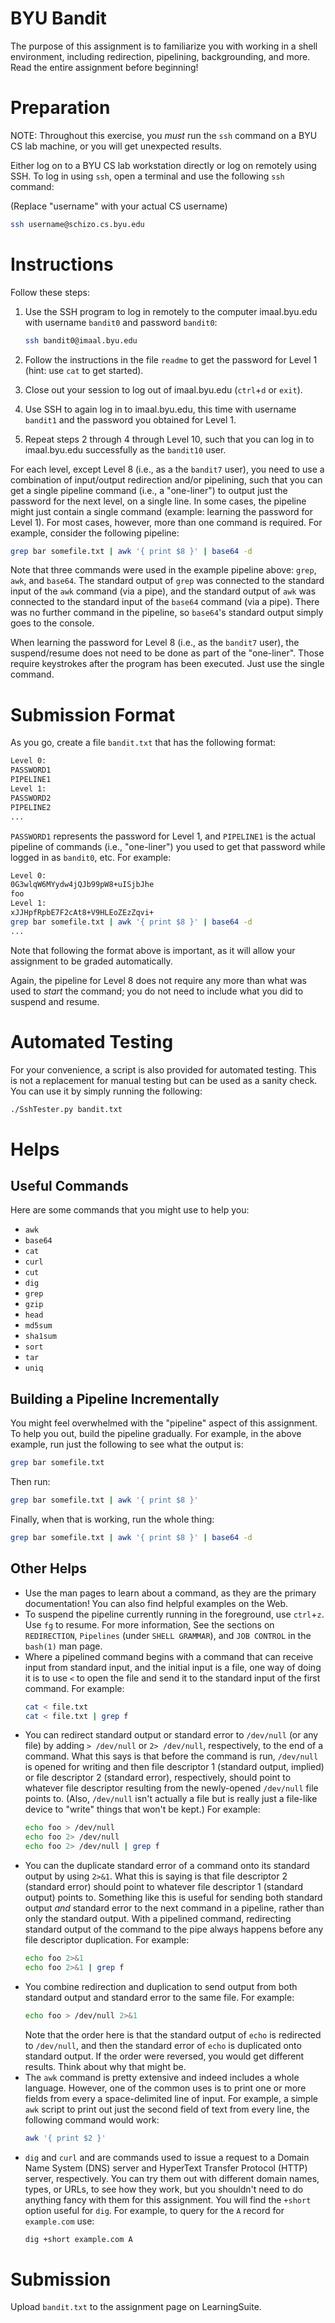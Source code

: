 # BYU Bandit

The purpose of this assignment is to familiarize you with working in a shell
environment, including redirection, pipelining, backgrounding, and more.  Read
the entire assignment before beginning!


# Preparation

NOTE: Throughout this exercise, you _must_ run the `ssh` command on a BYU CS
lab machine, or you will get unexpected results.

Either log on to a BYU CS lab workstation directly or log on remotely using
SSH.  To log in using `ssh`, open a terminal and use the following `ssh`
command:

(Replace "username" with your actual CS username)

```bash
ssh username@schizo.cs.byu.edu
```


# Instructions

Follow these steps:

 1. Use the SSH program to log in remotely to the computer imaal.byu.edu with
    username `bandit0` and password `bandit0`:

    ```bash
    ssh bandit0@imaal.byu.edu
    ```

 2. Follow the instructions in the file `readme` to get the password for Level
    1 (hint: use `cat` to get started).

 3. Close out your session to log out of imaal.byu.edu (`ctrl`+`d` or `exit`).

 4. Use SSH to again log in to imaal.byu.edu, this time with username `bandit1`
    and the password you obtained for Level 1.

 5. Repeat steps 2 through 4 through Level 10, such that you can log in to
    imaal.byu.edu successfully as the `bandit10` user.

For each level, except Level 8 (i.e., as a the `bandit7` user), you need to use
a combination of input/output redirection and/or pipelining, such that you can
get a single pipeline command (i.e., a "one-liner") to output just the password
for the next level, on a single line.  In some cases, the pipeline might just
contain a single command (example: learning the password for Level 1).  For
most cases, however, more than one command is required.  For example, consider
the following pipeline:

```bash
grep bar somefile.txt | awk '{ print $8 }' | base64 -d
```

Note that three commands were used in the example pipeline above: `grep`,
`awk`, and `base64`.  The standard output of `grep` was connected to the
standard input of the `awk` command (via a pipe), and the standard output of
`awk` was connected to the standard input of the `base64` command (via a pipe).
There was no further command in the pipeline, so `base64`'s standard output
simply goes to the console.

When learning the password for Level 8 (i.e., as the `bandit7` user), the
suspend/resume does not need to be done as part of the "one-liner".  Those
require keystrokes after the program has been executed.  Just use the single
command.


# Submission Format

As you go, create a file `bandit.txt` that has the following format:

```bash
Level 0:
PASSWORD1
PIPELINE1
Level 1:
PASSWORD2
PIPELINE2
...
```

`PASSWORD1` represents the password for Level 1, and `PIPELINE1` is the actual
pipeline of commands (i.e., "one-liner") you used to get that password while
logged in as `bandit0`, etc.  For example:

```bash
Level 0:
0G3wlqW6MYydw4jQJb99pW8+uISjbJhe
foo
Level 1:
xJJHpfRpbE7F2cAt8+V9HLEoZEzZqvi+
grep bar somefile.txt | awk '{ print $8 }' | base64 -d
...
```

Note that following the format above is important, as it will allow your
assignment to be graded automatically.

Again, the pipeline for Level 8 does not require any more than what was used to
_start_ the command; you do not need to include what you did to suspend and
resume.


# Automated Testing

For your convenience, a script is also provided for automated testing.  This is
not a replacement for manual testing but can be used as a sanity check.  You
can use it by simply running the following:

```bash
./SshTester.py bandit.txt
```


# Helps

## Useful Commands

Here are some commands that you might use to help you:

 - `awk`
 - `base64`
 - `cat`
 - `curl`
 - `cut`
 - `dig`
 - `grep`
 - `gzip`
 - `head`
 - `md5sum`
 - `sha1sum`
 - `sort`
 - `tar`
 - `uniq`


## Building a Pipeline Incrementally

You might feel overwhelmed with the "pipeline" aspect of this assignment.  To
help you out, build the pipeline gradually.  For example, in the above example,
run just the following to see what the output is:

```bash
grep bar somefile.txt
```

Then run:

```bash
grep bar somefile.txt | awk '{ print $8 }'
```

Finally, when that is working, run the whole thing:

```bash
grep bar somefile.txt | awk '{ print $8 }' | base64 -d
```


## Other Helps

 - Use the man pages to learn about a command, as they are the primary
   documentation!  You can also find helpful examples on the Web.
 - To suspend the pipeline currently running in the foreground, use `ctrl`+`z`.
   Use `fg` to resume.  For more information, See the sections on
   `REDIRECTION`, `Pipelines` (under `SHELL GRAMMAR`), and `JOB CONTROL` in the
   `bash(1)` man page.
 - Where a pipelined command begins with a command that can receive input from
   standard input, and the initial input is a file, one way of doing it is to
   use `<` to open the file and send it to the standard input of the first
   command.  For example:
   ```bash
   cat < file.txt
   cat < file.txt | grep f
   ```
 - You can redirect standard output or standard error to `/dev/null` (or any
   file) by adding `> /dev/null` or `2> /dev/null`, respectively, to the end of
   a command.  What this says is that before the command is run, `/dev/null` is
   opened for writing and then file descriptor 1 (standard output, implied) or
   file descriptor 2 (standard error), respectively, should point to whatever
   file descriptor resulting from the newly-opened `/dev/null` file points to.
   (Also, `/dev/null` isn't actually a file but is really just a file-like
   device to "write" things that won't be kept.)  For example:
   ```bash
   echo foo > /dev/null
   echo foo 2> /dev/null
   echo foo 2> /dev/null | grep f
   ```
 - You can the duplicate standard error of a command onto its standard output
   by using `2>&1`.  What this is saying is that file descriptor 2 (standard
   error) should point to whatever file descriptor 1 (standard output) points
   to.  Something like this is useful for sending both standard output _and_
   standard error to the next command in a pipeline, rather than only the
   standard output.  With a pipelined command, redirecting standard output of
   the command to the pipe always happens before any file descriptor
   duplication.  For example:
   ```bash
   echo foo 2>&1
   echo foo 2>&1 | grep f
   ```
 - You combine redirection and duplication to send output from both standard
   output and standard error to the same file.  For example:
   ```bash
   echo foo > /dev/null 2>&1
   ```
   Note that the order here is that the standard output of `echo` is redirected
   to `/dev/null`, and then the standard error of `echo` is duplicated onto
   standard output.  If the order were reversed, you would get different results.
   Think about why that might be.
 - The `awk` command is pretty extensive and indeed includes a whole language.
   However, one of the common uses is to print one or more fields from every a
   space-delimited line of input.  For example, a simple `awk` script to print
   out just the second field of text from every line, the following command
   would work:
   ```bash
   awk '{ print $2 }'
   ```
 - `dig` and `curl` and are commands used to issue a request to a Domain Name
   System (DNS) server and HyperText Transfer Protocol (HTTP) server,
   respectively.  You can try them out with different domain names, types, or
   URLs, to see how they work, but you shouldn't need to do anything fancy with
   them for this assignment.  You will find the `+short` option useful for
   `dig`.  For example, to query for the `A` record for `example.com` use:
   ```bash
   dig +short example.com A
   ```


# Submission

Upload `bandit.txt` to the assignment page on LearningSuite.
